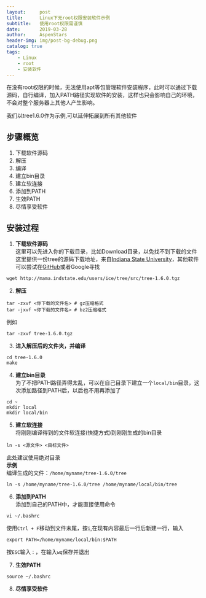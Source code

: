 ```yaml
---
layout:     post
title:      Linux下无root权限安装软件示例
subtitle:   使用root权限需谨慎
date:       2019-03-28
author:     AspenStars
header-img: img/post-bg-debug.png
catalog: true
tags:
    - Linux
    - root
    - 安装软件
---
```


在没有root权限的时候，无法使用apt等包管理软件安装程序，此时可以通过下载源码，自行编译，加入PATH路径实现软件的安装，这样也只会影响自己的环境，不会对整个服务器上其他人产生影响。

我们以tree1.6.0作为示例,可以延伸拓展到所有其他软件

## 步骤概览
1. 下载软件源码
2. 解压
3. 编译
4. 建立bin目录
5. 建立软连接
6. 添加到PATH
7. 生效PATH
8. 尽情享受软件

## 安装过程
1. **下载软件源码**  
这里可以先进入你的下载目录，比如Download目录，以免找不到下载的文件  
这里提供一份tree的源码下载地址，来自[Indiana State University](https://www.indstate.edu/)，其他软件可以尝试在[GitHub](https://github.com/)或者Google寻找  
```
wget http://mama.indstate.edu/users/ice/tree/src/tree-1.6.0.tgz
```
2. **解压**
```
tar -zxvf <你下载的文件名> # gz压缩格式
tar -jxvf <你下载的文件名> # bz2压缩格式
```
例如
```
tar -zxvf tree-1.6.0.tgz
```

3. **进入解压后的文件夹，并编译**
```
cd tree-1.6.0
make
```

4. **建立bin目录**  
为了不把PATH路径弄得太乱，可以在自己目录下建立一个`local/bin`目录，这次添加路径到PATH后，以后也不用再添加了
```
cd ~
mkdir local
mkdir local/bin
```

5. **建立软连接**  
将刚刚编译得到的文件软连接(快捷方式)到刚刚生成的bin目录
```
ln -s <源文件> <目标文件>
```
此处建议使用绝对目录  
**示例**  
编译生成的文件：`/home/myname/tree-1.6.0/tree`  
```
ln -s /home/myname/tree-1.6.0/tree /home/myname/local/bin/tree
```

6. **添加到PATH**  
添加到自己的PATH中，才能直接使用命令
```
vi ~/.bashrc
```
使用`Ctrl + F`移动到文件末尾，按`i`,在现有内容最后一行后新建一行，输入
```
export PATH=/home/myname/local/bin:$PATH
```
按`ESC`输入`：`，在输入`wq`保存并退出

7. **生效PATH**  
```
source ~/.bashrc
```

8. **尽情享受软件**